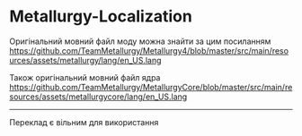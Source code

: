 Metallurgy-Localization
=======================
Оригінальний мовний файл моду можна знайти за цим посиланням https://github.com/TeamMetallurgy/Metallurgy4/blob/master/src/main/resources/assets/metallurgy/lang/en_US.lang

Також оригінальний мовний файл ядра https://github.com/TeamMetallurgy/MetallurgyCore/blob/master/src/main/resources/assets/metallurgycore/lang/en_US.lang

----------------------
Переклад є вільним для використання
